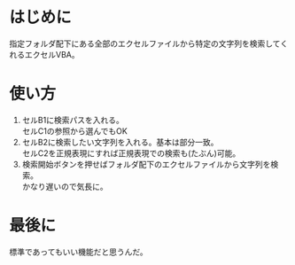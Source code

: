 # はじめに
指定フォルダ配下にある全部のエクセルファイルから特定の文字列を検索してくれるエクセルVBA。

# 使い方
1. セルB1に検索パスを入れる。<br />セルC1の参照から選んでもOK
1. セルB2に検索したい文字列を入れる。基本は部分一致。<br />セルC2を正規表現にすれば正規表現での検索も(たぶん)可能。
1. 検索開始ボタンを押せばフォルダ配下のエクセルファイルから文字列を検索。<br />かなり遅いので気長に。

# 最後に
標準であってもいい機能だと思うんだ。 